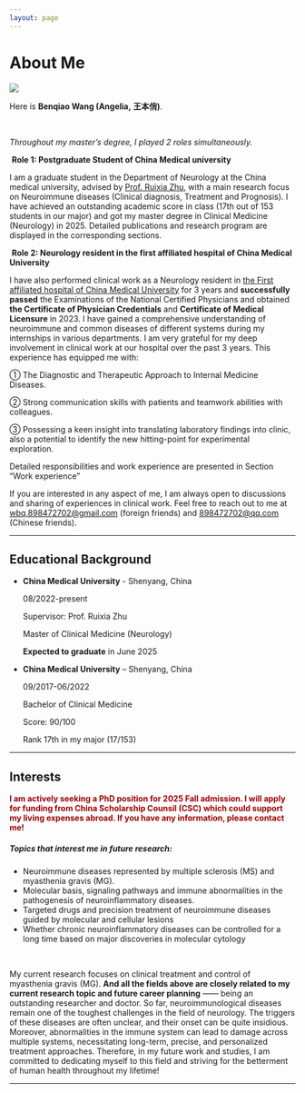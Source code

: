 ```yaml
---
layout: page
---
```


# About Me

<img src="https://dr-angelia.github.io/Benqiao Wang.jpg" class="floatpic"> 

<br>

Here is **Benqiao Wang (Angelia,** **王本俏)**.<br>

 <br>

*Throughout my master’s degree, I played 2 roles simultaneously.*<br>

​    **Role 1: Postgraduate Student of China Medical university** <br>

I am a graduate student in the Department of Neurology at the China medical university, advised by [Prof. Ruixia Zhu](https://orcid.org/0000-0002-2683-4674), with a main research focus on Neuroimmune diseases (Clinical diagnosis, Treatment and Prognosis). I have achieved an outstanding academic score in class (17th out of 153 students in our major) and got my master degree in Clinical Medicine (Neurology) in 2025. Detailed publications and research program are displayed in the corresponding sections.<br>

​    **Role 2: Neurology resident in the first affiliated hospital of China Medical University**<br>

I have also performed clinical work as a Neurology resident in [the First affiliated hospital of China Medical University](https://www.cmu1h.com/home) for 3 years and **successfully passed** the Examinations of the National Certified Physicians and obtained **the Certificate of Physician Credentials** and **Certificate of Medical Licensure** in 2023. I have gained a comprehensive understanding of neuroimmune and common diseases of different systems during my internships in various departments. I am very grateful for my deep involvement in clinical work at our hospital over the past 3 years. This experience has equipped me with: 

① The Diagnostic and Therapeutic Approach to Internal Medicine Diseases.

② Strong communication skills with patients and teamwork abilities with colleagues.

③ Possessing a keen insight into translating laboratory findings into clinic, also a potential to identify the new hitting-point for experimental exploration.

Detailed responsibilities and work experience are presented in Section “Work experience”

If you are interested in any aspect of me, I am always open to discussions and sharing of experiences in clinical work. Feel free to reach out to me at wbq.898472702@gmail.com (foreign friends) and 898472702@qq.com (Chinese friends).

---

## Educational Background

- **China Medical University** - Shenyang, China 

  08/2022-present

  Supervisor: Prof. Ruixia Zhu

  Master of Clinical Medicine (Neurology)

  **Expected to graduate** in June 2025

  

- **China Medical University** – Shenyang, China

  09/2017-06/2022

  Bachelor of Clinical Medicine

  Score: 90/100

  Rank 17th in my major (17/153)



---

## Interests

**<font color="#990000">I am actively seeking a PhD position for 2025 Fall admission. I will apply for funding from China Scholarship Counsil (CSC) which could support my living expenses abroad. If you have any information, please contact me!</font>**

##### ***Topics that interest me in future research:***

- Neuroimmune diseases represented by multiple sclerosis (MS) and myasthenia gravis (MG).
- Molecular basis, signaling pathways and immune abnormalities in the pathogenesis of neuroinflammatory diseases.
- Targeted drugs and precision treatment of neuroimmune diseases guided by molecular and cellular lesions
- Whether chronic neuroinflammatory diseases can be controlled for a long time based on major discoveries in molecular cytology

<br>

My current research focuses on clinical treatment and control of myasthenia gravis (MG). **And all the fields above are closely related to my current research topic and future career planning** —— being an outstanding researcher and doctor. So far, neuroimmunological diseases remain one of the toughest challenges in the field of neurology. The triggers of these diseases are often unclear, and their onset can be quite insidious. Moreover, abnormalities in the immune system can lead to damage across multiple systems, necessitating long-term, precise, and personalized treatment approaches. Therefore, in my future work and studies, I am committed to dedicating myself to this field and striving for the betterment of human health throughout my lifetime!<br>

------

